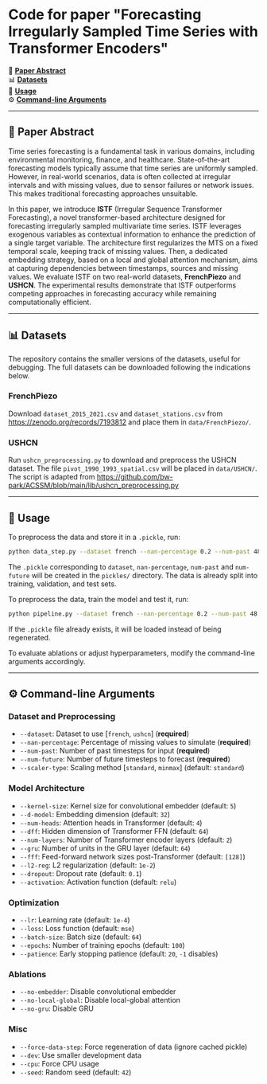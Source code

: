# Code for paper "Forecasting Irregularly Sampled Time Series with Transformer Encoders"

📄 **[Paper Abstract](#abstract)**  
📊 **[Datasets](#datasets)**  
🚀 **[Usage](#usage)**  
⚙️ **[Command-line Arguments](#command-line-arguments)**

---

## 📄 Paper Abstract

Time series forecasting is a fundamental task in various domains, including environmental monitoring, finance, and healthcare. State-of-the-art forecasting models typically assume that time series are uniformly sampled. However, in real-world scenarios, data is often collected at irregular intervals and with missing values, due to sensor failures or network issues. This makes traditional forecasting approaches unsuitable.

In this paper, we introduce **ISTF** (Irregular Sequence Transformer Forecasting), a novel transformer-based architecture designed for forecasting irregularly sampled multivariate time series. ISTF leverages exogenous variables as contextual information to enhance the prediction of a single target variable. The architecture first regularizes the MTS on a fixed temporal scale, keeping track of missing values. Then, a dedicated embedding strategy, based on a local and global attention mechanism, aims at capturing dependencies between timestamps, sources and missing values. We evaluate ISTF on two real-world datasets, **FrenchPiezo** and **USHCN**. The experimental results demonstrate that ISTF outperforms competing approaches in forecasting accuracy while remaining computationally efficient.

---

## 📊 Datasets

The repository contains the smaller versions of the datasets, useful for debugging. The full datasets can be downloaded following the indications below.

### FrenchPiezo
Download `dataset_2015_2021.csv` and `dataset_stations.csv` from https://zenodo.org/records/7193812 and place them in `data/FrenchPiezo/`.

### USHCN
Run `ushcn_preprocessing.py` to download and preprocess the USHCN dataset. The file `pivot_1990_1993_spatial.csv` will be placed in `data/USHCN/`. The script is adapted from https://github.com/bw-park/ACSSM/blob/main/lib/ushcn_preprocessing.py

---

## 🚀 Usage

To preprocess the data and store it in a `.pickle`, run:

```bash
python data_step.py --dataset french --nan-percentage 0.2 --num-past 48 --num-future 60
```

The `.pickle` corresponding to `dataset`, `nan-percentage`, `num-past` and `num-future` will be created in the `pickles/` directory. The data is already split into training, validation, and test sets. 

To preprocess the data, train the model and test it, run:

```bash
python pipeline.py --dataset french --nan-percentage 0.2 --num-past 48 --num-future 60
```

If the `.pickle` file already exists, it will be loaded instead of being regenerated.

To evaluate ablations or adjust hyperparameters, modify the command-line arguments accordingly.

---

## ⚙️ Command-line Arguments

### Dataset and Preprocessing
- `--dataset`: Dataset to use [`french`, `ushcn`] (**required**)
- `--nan-percentage`: Percentage of missing values to simulate (**required**)
- `--num-past`: Number of past timesteps for input (**required**)
- `--num-future`: Number of future timesteps to forecast (**required**)
- `--scaler-type`: Scaling method [`standard`, `minmax`] (default: `standard`)

### Model Architecture
- `--kernel-size`: Kernel size for convolutional embedder (default: `5`)
- `--d-model`: Embedding dimension (default: `32`)
- `--num-heads`: Attention heads in Transformer (default: `4`)
- `--dff`: Hidden dimension of Transformer FFN (default: `64`)
- `--num-layers`: Number of Transformer encoder layers (default: `2`)
- `--gru`: Number of units in the GRU layer (default: `64`)
- `--fff`: Feed-forward network sizes post-Transformer (default: `[128]`)
- `--l2-reg`: L2 regularization (default: `1e-2`)
- `--dropout`: Dropout rate (default: `0.1`)
- `--activation`: Activation function (default: `relu`)

### Optimization
- `--lr`: Learning rate (default: `1e-4`)
- `--loss`: Loss function (default: `mse`)
- `--batch-size`: Batch size (default: `64`)
- `--epochs`: Number of training epochs (default: `100`)
- `--patience`: Early stopping patience (default: `20`, `-1` disables)

### Ablations
- `--no-embedder`: Disable convolutional embedder
- `--no-local-global`: Disable local-global attention
- `--no-gru`: Disable GRU

### Misc
- `--force-data-step`: Force regeneration of data (ignore cached pickle)
- `--dev`: Use smaller development data
- `--cpu`: Force CPU usage
- `--seed`: Random seed (default: `42`)
